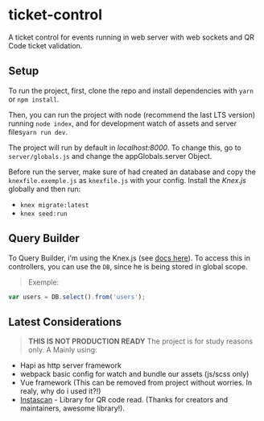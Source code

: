 # ticket-control
A ticket control for events running in web server with web sockets and QR Code ticket validation.

## Setup
To run the project, first, clone the repo and install dependencies with
`yarn` or `npm install`.

Then, you can run the project with node (recommend the last LTS version) running
``node index``, and for development watch of assets and server files``yarn run dev``.

The project will run by default in *localhost:8000*. To change this, go to `server/globals.js` and change the appGlobals.server Object.

Before run the server, make sure of had created an database and copy the `knexfile.exemple.js` as `knexfile.js` with your config.
Install the *Knex.js* globally and then run:
- ``knex migrate:latest``
- ``knex seed:run``

## Query Builder
To Query Builder, i'm using the Knex.js (see [docs here](http://knexjs.org/)).
To access this in controllers, you can use the `DB`, since he is being stored in global scope.

> Exemple: 
```javascript
var users = DB.select().from('users');
```

## Latest Considerations
> **THIS IS NOT PRODUCTION READY**
The project is for study reasons only.
A Mainly using:
- Hapi as http server framework
- webpack basic config for watch and bundle our assets (js/scss only)
- Vue framework (This can be removed from project without worries. In realy, why do i used it?!)
- [Instascan](https://github.com/schmich/instascan) - Library for QR code read. (Thanks for creators and maintainers, awesome library!).
